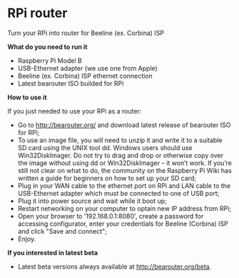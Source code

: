 RPi router
==========

Turn your RPi into router for Beeline (ex. Corbina) ISP

**What do you need to run it**
  * Raspberry Pi Model B
  * USB-Ethernet adapter (we use one from Apple)
  * Beeline (ex. Corbina) ISP ethernet connection
  * Latest bearouter ISO builded for RPi

**How to use it**

If you just needed to use your RPi as a router:
  * Go to http://bearouter.org/ and download latest release of bearouter ISO for RPi;
  * To use an image file, you will need to unzip it and write it to a suitable SD card using the UNIX tool dd. Windows users should use Win32DiskImager. Do not try to drag and drop or otherwise copy over the image without using dd or Win32DiskImager – it won’t work. If you’re still not clear on what to do, the community on the Raspberry Pi Wiki has written a guide for beginners on how to set up your SD card;
  * Plug in your WAN cable to the ethernet port on RPi and LAN cable to the USB-Ethernet adapter which must be connected to one of USB port;
  * Plug it into power source and wait while it boot up;
  * Restart networking on your computer to optain new IP address from RPi;
  * Open your browser to '192.168.0.1:8080', create a password for accessing configurator, enter your credentials for Beeline (Corbina) ISP and click "Save and connect";
  * Enjoy.

**If you interested in latest beta**
  * Latest beta versions always available at http://bearouter.org/beta. 
